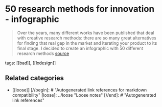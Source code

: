 # 50 research methods for innovation - infographic

> Over the years, many different works have been published that deal with creative research methods: there are so many great alternatives for finding that real gap in the market and iterating your product to its final stage. I decided to create an infographic with 50 different research methods [source](http://www.openinnovation.eu/19-04-2017/50-research-methods-for-innovation-infographic/?utm_content=buffer7fe2a&utm_medium=social&utm_source=twitter.com&utm_campaign=buffer)

tags: [[bad]], [[lxdesign]]

## Related categories

- [[loose]]
[//begin]: # "Autogenerated link references for markdown compatibility"
[loose]: ../loose "Loose notes"
[//end]: # "Autogenerated link references"